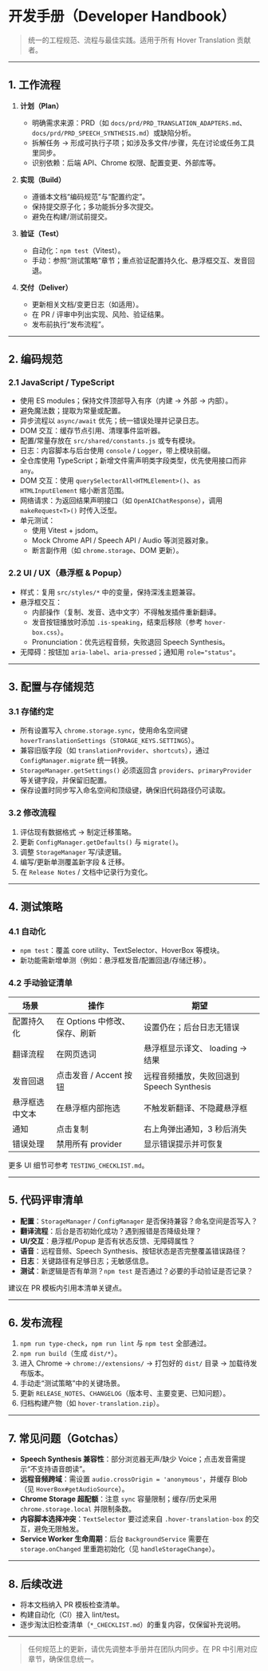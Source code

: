 # 开发手册（Developer Handbook）

> 统一的工程规范、流程与最佳实践。适用于所有 Hover Translation 贡献者。

---

## 1. 工作流程

1. **计划（Plan）**
   - 明确需求来源：PRD（如 `docs/prd/PRD_TRANSLATION_ADAPTERS.md`、`docs/prd/PRD_SPEECH_SYNTHESIS.md`）或缺陷分析。
   - 拆解任务 -> 形成可执行子项；如涉及多文件/步骤，先在讨论或任务工具里同步。
   - 识别依赖：后端 API、Chrome 权限、配置变更、外部库等。

2. **实现（Build）**
   - 遵循本文档“编码规范”与“配置约定”。
   - 保持提交原子化；多功能拆分多次提交。
   - 避免在构建/测试前提交。

3. **验证（Test）**
   - 自动化：`npm test`（Vitest）。
   - 手动：参照“测试策略”章节；重点验证配置持久化、悬浮框交互、发音回退。

4. **交付（Deliver）**
   - 更新相关文档/变更日志（如适用）。
   - 在 PR / 评审中列出实现、风险、验证结果。
   - 发布前执行“发布流程”。

---

## 2. 编码规范

### 2.1 JavaScript / TypeScript

- 使用 ES modules；保持文件顶部导入有序（内建 → 外部 → 内部）。
- 避免魔法数；提取为常量或配置。
- 异步流程以 `async/await` 优先；统一错误处理并记录日志。
- DOM 交互：缓存节点引用、清理事件监听器。
- 配置/常量存放在 `src/shared/constants.js` 或专有模块。
- 日志：内容脚本与后台使用 `console` / `Logger`，带上模块前缀。
- 全仓库使用 TypeScript；新增文件需声明类字段类型，优先使用接口而非 `any`。
- DOM 交互：使用 `querySelectorAll<HTMLElement>()`、`as HTMLInputElement` 缩小断言范围。
- 网络请求：为返回结果声明接口（如 `OpenAIChatResponse`），调用 `makeRequest<T>()` 时传入泛型。
- 单元测试：
  - 使用 Vitest + jsdom。
  - Mock Chrome API / Speech API / Audio 等浏览器对象。
  - 断言副作用（如 `chrome.storage`、DOM 更新）。

### 2.2 UI / UX（悬浮框 & Popup）

- 样式：复用 `src/styles/*` 中的变量，保持深浅主题兼容。
- 悬浮框交互：
  - 内部操作（复制、发音、选中文字）不得触发插件重新翻译。
  - 发音按钮播放时添加 `.is-speaking`，结束后移除（参考 `hover-box.css`）。
  - Pronunciation：优先远程音频，失败退回 Speech Synthesis。
- 无障碍：按钮加 `aria-label`、`aria-pressed`；通知用 `role="status"`。

---

## 3. 配置与存储规范

### 3.1 存储约定

- 所有设置写入 `chrome.storage.sync`，使用命名空间键 `hoverTranslationSettings`（`STORAGE_KEYS.SETTINGS`）。
- 兼容旧版字段（如 `translationProvider`、`shortcuts`），通过 `ConfigManager.migrate` 统一转换。
- `StorageManager.getSettings()` 必须返回含 `providers`、`primaryProvider` 等关键字段，并保留旧配置。
- 保存设置时同步写入命名空间和顶级键，确保旧代码路径仍可读取。

### 3.2 修改流程

1. 评估现有数据格式 → 制定迁移策略。
2. 更新 `ConfigManager.getDefaults()` 与 `migrate()`。
3. 调整 `StorageManager` 写/读逻辑。
4. 编写/更新单测覆盖新字段 & 迁移。
5. 在 `Release Notes` / 文档中记录行为变化。

---

## 4. 测试策略

### 4.1 自动化

- `npm test`：覆盖 core utility、TextSelector、HoverBox 等模块。
- 新功能需新增单测（例如：悬浮框发音/配置回退/存储迁移）。

### 4.2 手动验证清单

| 场景 | 操作 | 期望 |
| ---- | ---- | ---- |
| 配置持久化 | 在 Options 中修改、保存、刷新 | 设置仍在；后台日志无错误 |
| 翻译流程 | 在网页选词 | 悬浮框显示译文、 loading → 结果 |
| 发音回退 | 点击发音 / Accent 按钮 | 远程音频播放，失败回退到 Speech Synthesis |
| 悬浮框选中文本 | 在悬浮框内部拖选 | 不触发新翻译、不隐藏悬浮框 |
| 通知 | 点击复制 | 右上角弹出通知，3 秒后消失 |
| 错误处理 | 禁用所有 provider | 显示错误提示并可恢复 |

更多 UI 细节可参考 `TESTING_CHECKLIST.md`。

---

## 5. 代码评审清单

- **配置**：`StorageManager` / `ConfigManager` 是否保持兼容？命名空间是否写入？
- **翻译流程**：后台是否初始化成功？遇到报错是否降级处理？
- **UI/交互**：悬浮框/Popup 是否有状态反馈、无障碍属性？
- **语音**：远程音频、Speech Synthesis、按钮状态是否完整覆盖错误路径？
- **日志**：关键路径有足够日志；无敏感信息。
- **测试**：新逻辑是否有单测？`npm test` 是否通过？必要的手动验证是否记录？

建议在 PR 模板内引用本清单关键点。

---

## 6. 发布流程

1. `npm run type-check`，`npm run lint` 与 `npm test` 全部通过。
2. `npm run build`（生成 `dist/*`）。
3. 进入 Chrome → `chrome://extensions/` → 打包好的 `dist/` 目录 → 加载待发布版本。
4. 手动走“测试策略”中的关键场景。
5. 更新 `RELEASE_NOTES`、`CHANGELOG`（版本号、主要变更、已知问题）。
6. 归档构建产物（如 `hover-translation.zip`）。

---

## 7. 常见问题（Gotchas）

- **Speech Synthesis 兼容性**：部分浏览器无声/缺少 Voice；点击发音需提示“不支持语音朗读”。
- **远程音频跨域**：需设置 `audio.crossOrigin = 'anonymous'`，并缓存 Blob（见 `HoverBox#getAudioSource`）。
- **Chrome Storage 超配额**：注意 `sync` 容量限制；缓存/历史采用 `chrome.storage.local` 并限制条数。
- **内容脚本选择冲突**：`TextSelector` 要过滤来自 `.hover-translation-box` 的交互，避免无限触发。
- **Service Worker 生命周期**：后台 `BackgroundService` 需要在 `storage.onChanged` 里重跑初始化（见 `handleStorageChange`）。

---

## 8. 后续改进

- 将本文档纳入 PR 模板检查清单。
- 构建自动化（CI）接入 lint/test。
- 逐步淘汰旧检查清单（`*_CHECKLIST.md`）的重复内容，仅保留补充说明。

--- 

> 任何规范上的更新，请优先调整本手册并在团队内同步。在 PR 中引用对应章节，确保信息统一。 
